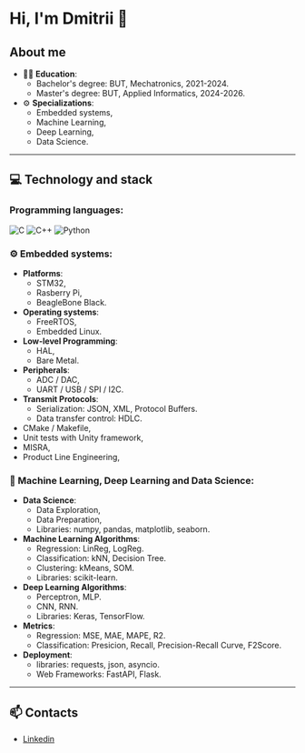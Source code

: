 # Hi, I'm Dmitrii 👋

## About me

- 👨‍🎓 **Education**:
  - Bachelor's degree: BUT, Mechatronics, 2021-2024.
  - Master's degree: BUT, Applied Informatics, 2024-2026.
- ⚙️ **Specializations**:
  - Embedded systems,
  - Machine Learning,
  - Deep Learning,
  - Data Science.

---

## 💻 Technology and stack

### Programming languages:
![C](https://img.shields.io/badge/C-A8B9CC?style=for-the-badge&logo=c&logoColor=white)
![C++](https://img.shields.io/badge/C++-00599C?style=for-the-badge&logo=c%2B%2B&logoColor=white)
![Python](https://img.shields.io/badge/Python-FFD43B?style=for-the-badge&logo=python&logoColor=blue)


### ⚙️ Embedded systems:
- **Platforms**:
  - STM32,
  - Rasberry Pi,
  - BeagleBone Black.
- **Operating systems**:
  - FreeRTOS,
  - Embedded Linux.
- **Low-level Programming**:
  - HAL,
  - Bare Metal.
- **Peripherals**:
  - ADC / DAC,
  - UART / USB / SPI / I2C.
- **Transmit Protocols**:
  - Serialization: JSON, XML, Protocol Buffers.
  - Data transfer control: HDLC.
- CMake / Makefile,
- Unit tests with Unity framework,
- MISRA,
- Product Line Engineering,

### 🤖 Machine Learning, Deep Learning and Data Science:
- **Data Science**:
  - Data Exploration,
  - Data Preparation,
  - Libraries: numpy, pandas, matplotlib, seaborn.
- **Machine Learning Algorithms**:
  - Regression: LinReg, LogReg.
  - Classification: kNN, Decision Tree.
  - Clustering: kMeans, SOM.
  - Libraries: scikit-learn.
- **Deep Learning Algorithms**:
  - Perceptron, MLP.
  - CNN, RNN.
  - Libraries: Keras, TensorFlow.
- **Metrics**:
  - Regression: MSE, MAE, MAPE, R2.
  - Classification: Presicion, Recall, Precision-Recall Curve, F2Score.
- **Deployment**:
  - libraries: requests, json, asyncio.
  - Web Frameworks: FastAPI, Flask.
---

## 📫 Contacts

- [Linkedin](https://www.linkedin.com/in/dmitrii-mazilkin-866807337/)
